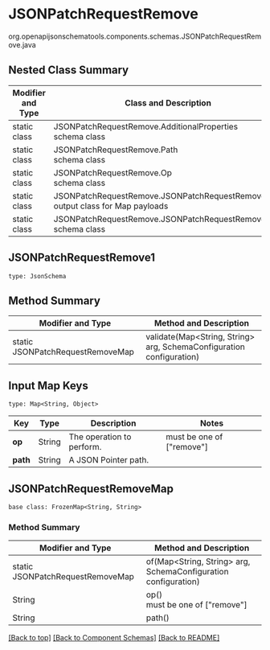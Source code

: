 # JSONPatchRequestRemove
org.openapijsonschematools.components.schemas.JSONPatchRequestRemove.java

## Nested Class Summary
| Modifier and Type | Class and Description |
| ----------------- | ---------------------- |
| static class | JSONPatchRequestRemove.AdditionalProperties<br> schema class |
| static class | JSONPatchRequestRemove.Path<br> schema class |
| static class | JSONPatchRequestRemove.Op<br> schema class |
| static class | JSONPatchRequestRemove.JSONPatchRequestRemoveMap<br> output class for Map payloads |
| static class | JSONPatchRequestRemove.JSONPatchRequestRemove1<br> schema class |

## JSONPatchRequestRemove1
```
type: JsonSchema
```

## Method Summary
| Modifier and Type | Method and Description |
| ----------------- | ---------------------- |
| static JSONPatchRequestRemoveMap | validate(Map<String, String> arg, SchemaConfiguration configuration) |

## Input Map Keys
```
type: Map<String, Object>
```
Key | Type |  Description | Notes
------------ | ------------- | ------------- | -------------
**op** | String | The operation to perform. | must be one of ["remove"]
**path** | String | A JSON Pointer path. |

## JSONPatchRequestRemoveMap
```
base class: FrozenMap<String, String>
```

### Method Summary
| Modifier and Type | Method and Description |
| ----------------- | ---------------------- |
| static JSONPatchRequestRemoveMap | of(Map<String, String> arg, SchemaConfiguration configuration) |
| String | op()<br> must be one of ["remove"] |
| String | path()<br> |

[[Back to top]](#top) [[Back to Component Schemas]](../../../README.md#Component-Schemas) [[Back to README]](../../../README.md)
